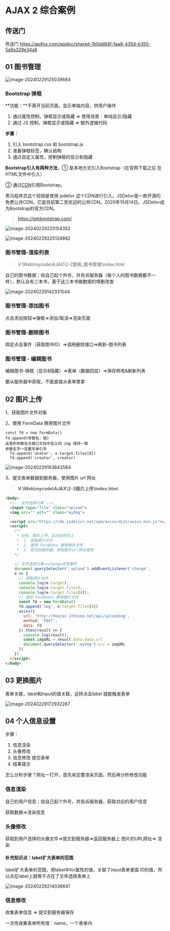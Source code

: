 # AJAX 2 综合案例

## 传送门

传送门 https://apifox.com/apidoc/shared-1b0dd84f-faa8-435d-b355-5a8a329e34a8

## 01 图书管理

![image-20240229125039684](img/image-20240229125039684.png)

### Bootstrap 弹框

**功能：**不离开当前页面，显示单独内容，供用户操作

1. 通过属性控制，弹框显示或隐藏  => 使用场景：单纯显示/隐藏
2. 通过 JS 控制，弹框显示或隐藏     => 额外逻辑代码

**步骤：**

1. 引入 bootstrap.css 和 bootstrap.js
2. 准备弹框标签，确认结构
3. 通过自定义属性，控制弹框的显示和隐藏



**Bootstrap引入有两种方法**，① 是本地方式引入Bootstrap（在官网下载之后 在HTML文件中引入）

② 通过[CDN](https://so.csdn.net/so/search?q=CDN&spm=1001.2101.3001.7020)引用Bootstrap。

黑马程序员这个视频是使用 jsdelivr  这个CDN进行引入。JSDelivr是一款开源的免费公共CDN。它是目前第二受欢迎的公共CDN。2020年10月14日，JSDelivr成为Bootstrap的官方CDN。

> https://getbootstrap.com/ 



![image-20240229225154352](img/image-20240229225154352.png)

![image-20240229225124882](img/image-20240229225124882.png)

### 图书管理-渲染列表

> V:\Web\mycode\AJAX\2-2案例_图书管理\index.html

自己的图书数据：给自己起个外号，并告诉服务器（每个人的图书数据都不一样），默认会有三本书，基于这三本书做数据的增删改查

![image-20240229142331544](img/image-20240229142331544.png)

### 图书管理-添加图书

点击添加按钮=>弹框=>添加/取消=>渲染页面

### 图书管理-删除图书

绑定点击事件（获取图书ID）=>调用删除接口=>刷新-图书列表

### 图书管理 - 编辑图书

编辑图书-弹框（显示&隐藏）=>表单（数据回显）=>保存修改&刷新列表

要从服务器中获取，不能直接从表单里拿

## 02 图片上传

1、获取图片文件对象

2、使用 FormData 携带图片文件

```
const fd = new FormData()
fd.append(参数名，值)
这里的参数名与接口文档中定义的 img 保持一致
参数名字一定要写单引号
  fd.append('avatar', e.target.files[0])
  fd.append('creator', creator)
```



![image-20240229163643584](img/image-20240229163643584.png)

3、提交表单数据到服务器，使用图片 url 网址

> **V:\Web\mycode\AJAX\2-3图片上传\index.html**

```html
<body>
  <!-- 文件选择元素 -->
  <input type="file" class="upload">
  <img src="" alt="" class="myImg">

  <script src="https://cdn.jsdelivr.net/npm/axios/dist/axios.min.js"></script>
  <script>
    /**
     * 目标：图片上传，显示到网页上
     *  1. 获取图片文件
     *  2. 使用 FormData 携带图片文件
     *  3. 提交到服务器，获取图片url网址使用
    */
    
    // 文件选择元素=>change改变事件
    document.querySelector('.upload').addEventListener('change',
    e => {
      // 获取图片文件
      console.log(e.target);
      console.log(e.target.files);
      console.log(e.target.files[0]);
      // 使用 FormData 携带图片文件
      const fd = new FormData()
      fd.append('img', e.target.files[0])
      axios({
        url: 'http://hmajax.itheima.net/api/uploadimg',
        method: 'POST',
        data: fd
      }).then(result => {
        console.log(result);
        const imgURL = result.data.data.url
        document.querySelector('.myImg').src = imgURL
      })
    })
  </script>
</body>

```

## 03 更换图片

表单关联，label和input的值关联，这样点击label 就能触发表单

![image-20240229172932287](img/image-20240229172932287.png)

## 04 个人信息设置

步骤：

1. 信息渲染
2. 头像修改
3. 信息修改 提交表单
4. 结果提示

怎么分析步骤？网址一打开，首先肯定要渲染页面，然后再分析修改功能

### 信息渲染

自己的用户信息：给自己起个外号，并告诉服务器，获取对应的用户信息

获取数据=>渲染信息

### 头像修改

获取到用户选择的头像文件=>提交到服务器=>返回服务器上 图片的URL网址=> 渲染

#### 补充知识点：label扩大表单的范围

label扩大表单的范围，用label中for属性的值，关联了input表单里面 ID的值，所以点在label上就等于点在了文件选择表单上

![image-20240229214036641](img/image-20240229214036641.png)

### 信息修改

收集表单信息 => 提交到服务器保存

一次性收集表单所有值：name，一个表单内